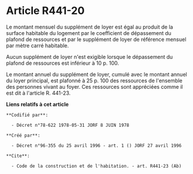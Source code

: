 # Article R441-20

Le montant mensuel du supplément de loyer est égal au produit de la surface habitable du logement par le coefficient de
dépassement du plafond de ressources et par le supplément de loyer de référence mensuel par mètre carré habitable.

Aucun supplément de loyer n'est exigible lorsque le dépassement du plafond de ressources est inférieur à 10 p. 100.

Le montant annuel du supplément de loyer, cumulé avec le montant annuel du loyer principal, est plafonné à 25 p. 100 des
ressources de l'ensemble des personnes vivant au foyer. Ces ressources sont appréciées comme il est dit à l'article R.
441-23.

**Liens relatifs à cet article**

	**Codifié par**:

	  - Décret n°78-622 1978-05-31 JORF 8 JUIN 1978

	**Créé par**:

	  - Décret n°96-355 du 25 avril 1996 - art. 1 () JORF 27 avril 1996

	**Cite**:

	  - Code de la construction et de l'habitation. - art. R441-23 (Ab)
